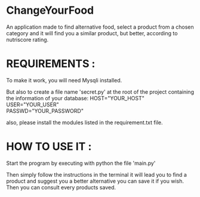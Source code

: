 # ChangeYourFood

An application made to find alternative food, select a product from a chosen category and it will find you a similar product, but better, according to nutriscore rating.

# REQUIREMENTS : 

To make it work, you will need Mysqli installed. 

But also to create a file name 'secret.py' at the root of the project containing the information of your database:
HOST="YOUR_HOST"  
USER="YOUR_USER"  
PASSWD="YOUR_PASSWORD"  

also, please install the modules listed in the requirement.txt file.

# HOW TO USE IT :

Start the program by executing with python the file 'main.py'

Then simply follow the instructions in the terminal it will lead you to find a product and suggest you a better alternative
you can save it if you wish. Then you can consult every products saved. 





